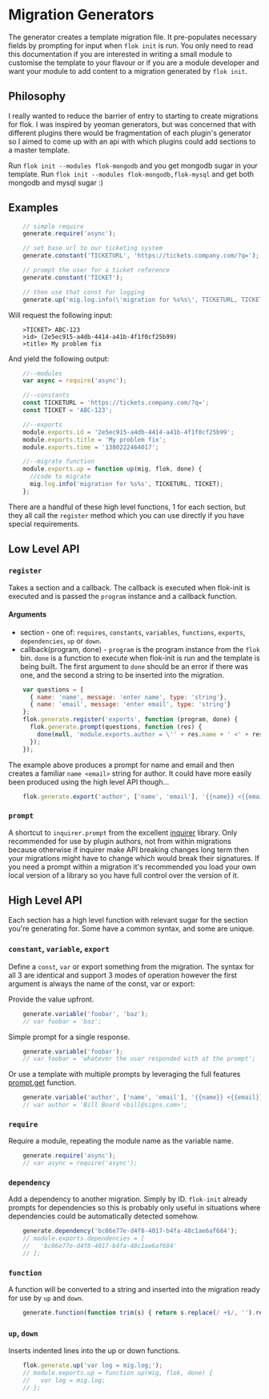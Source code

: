 Migration Generators
====================
The generator creates a template migration file.  It pre-populates necessary fields by prompting for input when `flok init` is run.  You only need to read this documentation if you are interested in writing a small module to customise the template to your flavour or if you are a module developer and want your module to add content to a migration generated by `flok init`.


Philosophy
----------
I really wanted to reduce the barrier of entry to starting to create migrations for flok.  I was inspired by yeoman generators, but was concerned that with different plugins there would be fragmentation of each plugin's generator so I aimed to come up with an api with which plugins could add sections to a master template.

Run `flok init --modules flok-mongodb` and you get mongodb sugar in your template.  Run `flok init --modules flok-mongodb,flok-mysql` and get both mongodb and mysql sugar  :)  

Examples
--------
```js
    // simple require
    generate.require('async');

    // set base url to our ticketing system
    generate.constant('TICKETURL', 'https://tickets.company.com/?q=');

    // prompt the user for a ticket reference
    generate.constant('TICKET');

    // then use that const for logging
    generate.up('mig.log.info(\'migration for %s%s\', TICKETURL, TICKET);');
```

Will request the following input:

```
    >TICKET> ABC-123
    >id> (2e5ec915-a4db-4414-a41b-4f1f0cf25b99) 
    >title> My problem fix
```

And yield the following output:

```js
    //--modules
    var async = require('async');

    //--constants
    const TICKETURL = 'https://tickets.company.com/?q=';
    const TICKET = 'ABC-123';

    //--exports
    module.exports.id = '2e5ec915-a4db-4414-a41b-4f1f0cf25b99';
    module.exports.title = 'My problem fix';
    module.exports.time = '1380222464017';

    //--migrate function
    module.exports.up = function up(mig, flok, done) {
      //code to migrate
      mig.log.info('migration for %s%s', TICKETURL, TICKET);
    };
```

There are a handful of these high level functions, 1 for each section, but they all call the `register` method which you can use directly if you have special requirements.


Low Level API
-------------
### `register`
Takes a section and a callback.  The callback is executed when flok-init is executed and is passed the `program` instance and a callback function.

#### Arguments
* section - one of: `requires`, `constants`, `variables`, `functions`, `exports`, `dependencies`, `up` or `down`.
* callback(program, done) - `program` is the program instance from the `flok` bin. `done` is a function to execute when flok-init is run and the template is being built.  The first argument to `done` should be an error if there was one, and the second a string to be inserted into the migration.

```js
    var questions = [
      { name: 'name', message: 'enter name', type: 'string'},
      { name: 'email', message: 'enter email', type: 'string'}
    };
    flok.generate.register('exports', function (program, done) {
      flok.generate.prompt(questions, function (res) {
        done(null, 'module.exports.author = \'' + res.name + ' <' + res.email + '>\';');
      });
    });
```

The example above produces a prompt for name and email and then creates a familiar `name <email>` string for author.  It could have more easily been produced using the high level API though...

```js
    flok.generate.export('author', ['name', 'email'], '{{name}} <{{email}}>');
```

### `prompt`
A shortcut to `inquirer.prompt` from the excellent [inquirer](https://github.com/SBoudrias/Inquirer.js/) library.  Only recommended for use by plugin authors, not from within migrations because otherwise if inquirer make API breaking changes long term then your migrations might have to change which would break their signatures.  If you need a prompt within a migration it's recommended you load your own local version of a library so you have full control over the version of it.


High Level API
---------------
Each section has a high level function with relevant sugar for the section you're generating for.  Some have a common syntax, and some are unique.

### `constant`, `variable`, `export`
Define a `const`, `var` or export something from the migration.  The syntax for all 3 are identical and support 3 modes of operation however the first argument is always the name of the const, var or export:

Provide the value upfront.

```js
    generate.variable('foobar', 'baz');
    // var foobar = 'baz';
```

Simple prompt for a single response.

```js
    generate.variable('foobar');
    // var foobar = 'whatever the user responded with at the prompt';
```

Or use a template with multiple prompts by leveraging the full features [prompt.get](https://github.com/flatiron/prompt) function.

```js
    generate.variable('author', ['name', 'email'], '{{name}} <{{email}}>');
    // var author = 'Bill Board <bill@signs.com>';
```

### `require`
Require a module, repeating the module name as the variable name.

```js
    generate.require('async');
    // var async = require('async');
```

### `dependency`
Add a dependency to another migration.  Simply by ID.  `flok-init` already prompts for dependencies so this is probably only useful in situations where dependencies could be automatically detected somehow.

```js
    generate.dependency('bc86e77e-d4f8-4017-b4fa-48c1ae6af684');
    // module.exports.dependencies = [
    //   'bc86e77e-d4f8-4017-b4fa-48c1ae6af684'
    // ];
```

### `function`
A function will be converted to a string and inserted into the migration ready for use by `up` and `down`.

```js
    generate.function(function trim(s) { return s.replace(/ +$/, '').replace(/^ +/, ''); });
```

### `up`, `down`
Inserts indented lines into the up or down functions.

```js
    flok.generate.up('var log = mig.log;');
    // module.exports.up = function up(mig, flok, done) {
    //   var log = mig.log;
    // };
```